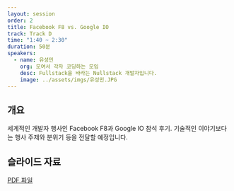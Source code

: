 ```yaml
---
layout: session
order: 2
title: Facebook F8 vs. Google IO
track: Track D
time: "1:40 ~ 2:30"
duration: 50분
speakers:
  - name: 유성민
    org: 모여서 각자 코딩하는 모임
    desc: Fullstack을 바라는 Nullstack 개발자입니다.
    image: ../assets/imgs/유성민.JPG
---
```


## 개요
세계적인 개발자 행사인 Facebook F8과 Google IO 참석 후기. 기술적인 이야기보다는 행사 주제와 분위기 등을 전달할 예정입니다.
## 슬라이드 자료
[PDF 파일](../assets/files/유성민.pdf)
